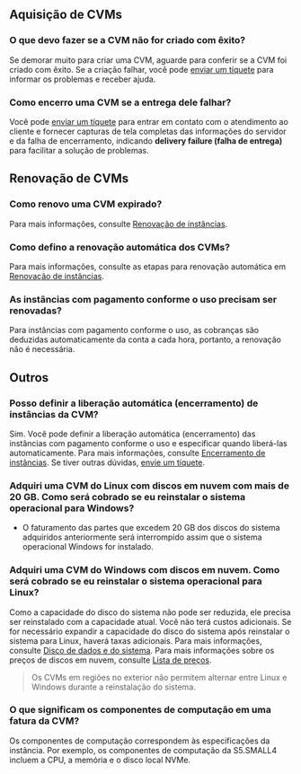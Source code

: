 ## Aquisição de CVMs

### O que devo fazer se a CVM não for criado com êxito?

Se demorar muito para criar uma CVM, aguarde para conferir se a CVM foi criado com êxito. Se a criação falhar, você pode [enviar um tíquete](https://console.cloud.tencent.com/workorder/category) para informar os problemas e receber ajuda.

### Como encerro uma CVM se a entrega dele falhar?

Você pode [enviar um tíquete](https://console.cloud.tencent.com/workorder/category) para entrar em contato com o atendimento ao cliente e fornecer capturas de tela completas das informações do servidor e da falha de encerramento, indicando **delivery failure (falha de entrega)** para facilitar a solução de problemas.


## Renovação de CVMs

### Como renovo uma CVM expirado?

Para mais informações, consulte [Renovação de instâncias](https://intl.cloud.tencent.com/document/product/213/6143).

### Como defino a renovação automática dos CVMs?

Para mais informações, consulte as etapas para renovação automática em [Renovação de instâncias](https://intl.cloud.tencent.com/document/product/213/6143#.E8.AE.BE.E7.BD.AE.E8.87.AA.E5.8A.A8.E7.BB.AD.E8.B4.B9.E7.9A.84.E6.93.8D.E4.BD.9C.E6.AD.A5.E9.AA.A4).

### As instâncias com pagamento conforme o uso precisam ser renovadas?

Para instâncias com pagamento conforme o uso, as cobranças são deduzidas automaticamente da conta a cada hora, portanto, a renovação não é necessária.

## Outros

### Posso definir a liberação automática (encerramento) de instâncias da CVM?

Sim. Você pode definir a liberação automática (encerramento) das instâncias com pagamento conforme o uso e especificar quando liberá-las automaticamente. Para mais informações, consulte [Encerramento de instâncias](https://intl.cloud.tencent.com/document/product/213/4930).
Se tiver outras dúvidas, [envie um tíquete](https://console.cloud.tencent.com/workorder/category?level1_id=6&level2_id=7&source=0&data_title=%E4%BA%91%E6%9C%8D%E5%8A%A1%E5%99%A8CVM&step=1).

### Adquiri uma CVM do Linux com discos em nuvem com mais de 20 GB. Como será cobrado se eu reinstalar o sistema operacional para Windows?

- O faturamento das partes que excedem 20 GB dos discos do sistema adquiridos anteriormente será interrompido assim que o sistema operacional Windows for instalado.

### Adquiri uma CVM do Windows com discos em nuvem. Como será cobrado se eu reinstalar o sistema operacional para Linux?

Como a capacidade do disco do sistema não pode ser reduzida, ele precisa ser reinstalado com a capacidade atual. Você não terá custos adicionais. Se for necessário expandir a capacidade do disco do sistema após reinstalar o sistema para Linux, haverá taxas adicionais. Para mais informações, consulte [Disco de dados e do sistema](https://intl.cloud.tencent.com/document/product/213/17351).
Para mais informações sobre os preços de discos em nuvem, consulte [Lista de preços](https://intl.cloud.tencent.com/document/product/362/2413).

> Os CVMs em regiões no exterior não permitem alternar entre Linux e Windows durante a reinstalação do sistema.
>

### O que significam os componentes de computação em uma fatura da CVM?

Os componentes de computação correspondem às especificações da instância. Por exemplo, os componentes de computação da S5.SMALL4 incluem a CPU, a memória e o disco local NVMe.




